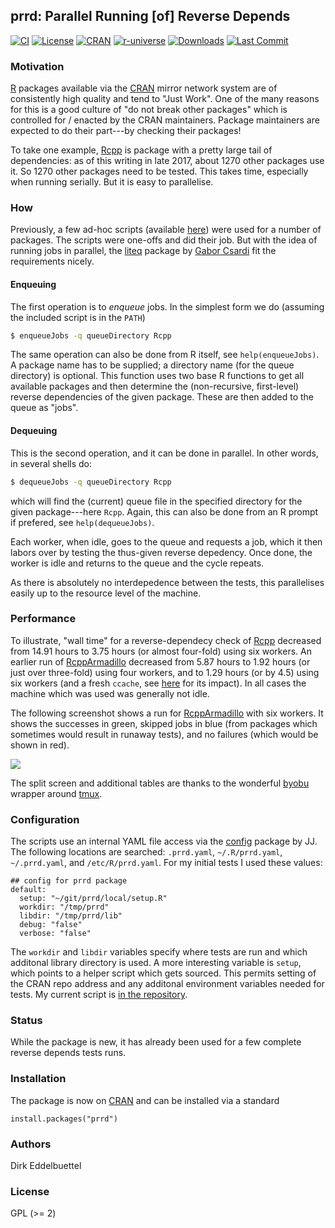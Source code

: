 ## prrd: Parallel Running [of] Reverse Depends
 
[![CI](https://github.com/eddelbuettel/prrd/workflows/ci/badge.svg)](https://github.com/eddelbuettel/prrd/actions?query=workflow%3Aci)
[![License](https://eddelbuettel.github.io/badges/GPL2+.svg)](http://www.gnu.org/licenses/gpl-2.0.html)
[![CRAN](http://www.r-pkg.org/badges/version/prrd)](https://cran.r-project.org/package=prrd)
[![r-universe](https://eddelbuettel.r-universe.dev/badges/prrd)](https://eddelbuettel.r-universe.dev/prrd)
[![Downloads](http://cranlogs.r-pkg.org/badges/prrd?color=brightgreen)](https://www.r-pkg.org:443/pkg/prrd)
[![Last Commit](https://img.shields.io/github/last-commit/eddelbuettel/prrd)](https://github.com/eddelbuettel/prrd)

### Motivation

[R](https://www.r-project.org) packages available via the [CRAN](https://cran.r-project.org) mirror
network system are of consistently high quality and tend to "Just Work".  One of the many reasons
for this is a good culture of "do not break other packages" which is controlled for / enacted by the
CRAN maintainers. Package maintainers are expected to do their part---by checking their packages!

To take one example, [Rcpp](http://dirk.eddelbuettel.com/code/rcpp.html) is package with a pretty
large tail of dependencies: as of this writing in late 2017, about 1270 other packages use it.  So
1270 other packages need to be tested.  This takes time, especially when running serially.  But it
is easy to parallelise.

### How

Previously, a few ad-hoc scripts (available
[here](https://github.com/RcppCore/rcpp-logs/tree/master/scripts)) were used for a number of
packages.  The scripts were one-offs and did their job. But with the idea of running jobs in
parallel, the [liteq](https://cran.r-project.org/package=liteq) package by
[Gabor Csardi](https://github.com/gaborcsardi) fit the requirements nicely.

#### Enqueuing

The first operation is to _enqueue_ jobs. In the simplest form we do (assuming the included script
is in the `PATH`)

```sh
$ enqueueJobs -q queueDirectory Rcpp
```

The same operation can also be done from R itself, see `help(enqueueJobs)`.  A package name has to
be supplied; a directory name (for the queue directory) is optional.  This function uses two base R 
functions to get all available packages and then determine the (non-recursive, first-level) reverse
dependencies of the given package. These are then added to the queue as "jobs".

#### Dequeuing

This is the second operation, and it can be done in parallel.  In other words, in several shells 
do:

```sh
$ dequeueJobs -q queueDirectory Rcpp
```

which will find the (current) queue file in the specified directory for the given package---here
`Rcpp`.  Again, this can also be done from an R prompt if prefered, see `help(dequeueJobs)`.

Each worker, when idle, goes to the queue and requests a job, which it then labors over by testing
the thus-given reverse depedency.  Once done, the worker is idle and returns to the queue and the
cycle repeats. 

As there is absolutely no interdepedence between the tests, this parallelises easily up to the
resource level of the machine.

### Performance 

To illustrate, "wall time" for a reverse-dependecy check of
[Rcpp](http://dirk.eddelbuettel.com/code/rcpp.html) decreased from 14.91 hours to 3.75 hours (or
almost four-fold) using six workers. An earlier run of
[RcppArmadillo](http://dirk.eddelbuettel.com/code/rcpp.armadillo.html) decreased from 5.87 hours to
1.92 hours (or just over three-fold) using four workers, and to 1.29 hours (or by 4.5) using six
workers (and a fresh `ccache`, see
[here](https://dirk.eddelbuettel.com/blog/2017/11/27/) for its
impact).  In all cases the machine which was used was generally not idle.

The following screenshot shows a run for
[RcppArmadillo](http://dirk.eddelbuettel.com/code/rcpp.armadillo.html) with six workers. It shows
the successes in green, skipped jobs in blue (from packages which sometimes would result in runaway tests), and no failures (which would be shown in red).

![](https://github.com/eddelbuettel/prrd/raw/master/local/screenshot_prrd_rcpparmadillo.png)

The split screen and additional tables are thanks to the wonderful
[byobu](https://byobu.org) wrapper around [tmux](https://github.com/tmux/tmux).

### Configuration

The scripts use an internal YAML file access via the
[config](https://cran.r-project.org/package=config) package by JJ. The following locations are
searched: `.prrd.yaml`, `~/.R/prrd.yaml`, `~/.prrd.yaml`, and `/etc/R/prrd.yaml`.  For my initial
tests I used these values:

```
## config for prrd package
default:
  setup: "~/git/prrd/local/setup.R"
  workdir: "/tmp/prrd"
  libdir: "/tmp/prrd/lib"
  debug: "false"
  verbose: "false"
```

The `workdir` and `libdir` variables specify where tests are run and which additonal library
directory is used.  A more interesting variable is `setup`, which points to a helper script which
gets sourced.  This permits setting of the CRAN repo address and any additonal environment
variables needed for tests. My current script is
[in the repository](https://github.com/eddelbuettel/prrd/blob/master/local/setup.R).


### Status

While the package is new, it has already been used for a few complete reverse depends tests runs.

### Installation

The package is now on [CRAN](https://cran.r-project.org/) and can be installed via a standard
```
install.packages("prrd")
```

### Authors

Dirk Eddelbuettel

### License

GPL (>= 2)
